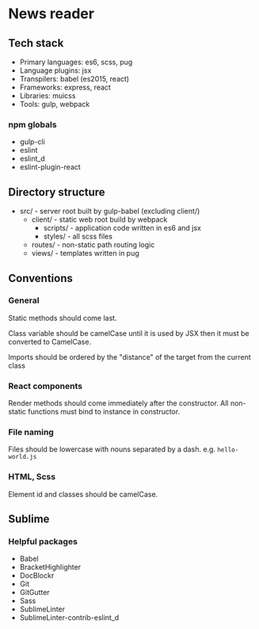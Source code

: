 # News reader

## Tech stack

- Primary languages: es6, scss, pug
- Language plugins: jsx
- Transpilers: babel (es2015, react)
- Frameworks: express, react
- Libraries: muicss
- Tools: gulp, webpack

### npm globals

- gulp-cli
- eslint
- eslint_d
- eslint-plugin-react

## Directory structure

- src/ - server root built by gulp-babel (excluding client/)
  - client/ - static web root build by webpack
    - scripts/ - application code written in es6 and jsx
    - styles/ - all scss files
  - routes/ - non-static path routing logic
  - views/ - templates written in pug

## Conventions

### General

Static methods should come last.

Class variable should be camelCase until it is used by JSX then it
must be converted to CamelCase.

Imports should be ordered by the "distance" of the target from the
current class

### React components

Render methods should come immediately after the constructor.
All non-static functions must bind to instance in constructor.

### File naming

Files should be lowercase with nouns separated by a dash.
e.g. `hello-world.js`

### HTML, Scss

Element id and classes should be camelCase.

## Sublime

### Helpful packages

- Babel
- BracketHighlighter
- DocBlockr
- Git
- GitGutter
- Sass
- SublimeLinter
- SublimeLinter-contrib-eslint_d
